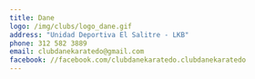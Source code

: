 ```yaml
---
title: Dane
logo: /img/clubs/logo_dane.gif
address: "Unidad Deportiva El Salitre - LKB"
phone: 312 582 3889
email: clubdanekaratedo@gmail.com
facebook: //facebook.com/clubdanekaratedo.clubdanekaratedo
---
```



